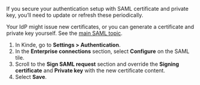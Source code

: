 
If you secure your authentication setup with SAML certificate and private key, you’ll need to update or refresh these periodically.

Your IdP might issue new certificates, or you can generate a certificate and private key yourself. See the [main SAML topic](/authenticate/enterprise-connections/custom-saml/#optional-signed-certificate-and-private-key).

1. In Kinde, go to **Settings > Authentication**.
2. In the **Enterprise connections** section, select **Configure** on the SAML tile.
3. Scroll to the **Sign SAML request** section and override the **Signing certificate** and **Private key** with the new certificate content.
4. Select **Save**.
